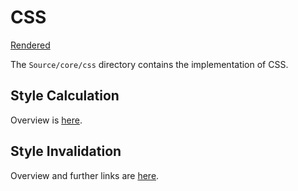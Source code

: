 # CSS

[Rendered](https://chromium.googlesource.com/chromium/src/+/master/third_party/blink/renderer/core/css/README.md)

The `Source/core/css` directory contains the implementation of CSS.

[CSS Specs]: https://www.w3.org/Style/CSS/specs.en.html

## Style Calculation

Overview is [here](style-calculation.md).

## <a name="style-invalidation"></a> Style Invalidation

Overview and further links are [here](style-invalidation.md).
